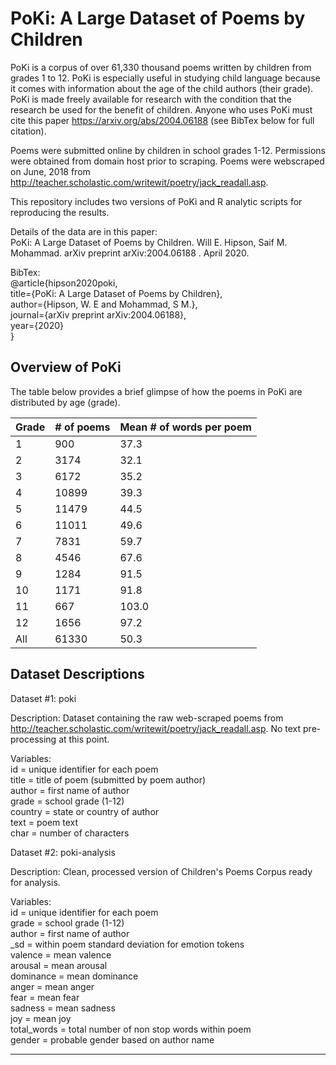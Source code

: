 # PoKi: A Large Dataset of Poems by Children
PoKi is a corpus of over 61,330 thousand poems written by children from grades 1 to 12. PoKi is especially useful in studying child language because it comes with information about the age of the child authors (their grade). PoKi is made freely available for research with the condition that the research be used for the benefit of children. Anyone who uses PoKi must cite this paper https://arxiv.org/abs/2004.06188 (see BibTex below for full citation).

Poems were submitted online by children in school grades 1-12. Permissions were obtained from
domain host prior to scraping. Poems were webscraped on June, 2018 from http://teacher.scholastic.com/writewit/poetry/jack_readall.asp.

This repository includes two versions of PoKi and R analytic scripts for reproducing the results.

Details of the data are in this paper:  
PoKi: A Large Dataset of Poems by Children. Will E. Hipson, Saif M. Mohammad. arXiv preprint arXiv:2004.06188 . April 2020.

BibTex:  
@article{hipson2020poki,  
  title={PoKi: A Large Dataset of Poems by Children},  
  author={Hipson, W. E and Mohammad, S M.},  
  journal={arXiv preprint arXiv:2004.06188},  
  year={2020}  
}

## Overview of PoKi

The table below provides a brief glimpse of how the poems in PoKi are distributed by age (grade).

| Grade  | # of poems | Mean # of words per poem |
| ------------- | ------------- | ------------- | 
| 1  | 900  | 37.3  |
| 2  | 3174  | 32.1  |
| 3 | 6172  | 35.2  |
| 4  | 10899  | 39.3  |
| 5  | 11479  | 44.5  |
| 6  | 11011  | 49.6  |
| 7  | 7831  | 59.7  |
| 8  | 4546  | 67.6  |
| 9  | 1284  | 91.5  |
| 10 | 1171  | 91.8  |
| 11 | 667  | 103.0  |
| 12  | 1656  | 97.2  |
| All  | 61330  | 50.3  |

## Dataset Descriptions

Dataset #1: poki

Description: Dataset containing the raw web-scraped poems from http://teacher.scholastic.com/writewit/poetry/jack_readall.asp. No text pre-processing at this point.

Variables:  
id = unique identifier for each poem  
title = title of poem (submitted by poem author)  
author = first name of author  
grade = school grade (1-12)  
country = state or country of author  
text = poem text  
char = number of characters  


Dataset #2: poki-analysis

Description: Clean, processed version of Children's Poems Corpus ready for analysis.  

Variables:  
id = unique identifier for each poem  
grade = school grade (1-12)  
author = first name of author  
\_sd = within poem standard deviation for emotion tokens  
valence = mean valence  
arousal = mean arousal  
dominance = mean dominance  
anger = mean anger  
fear = mean fear  
sadness = mean sadness  
joy = mean joy  
total_words = total number of non stop words within poem  
gender = probable gender based on author name  

---

